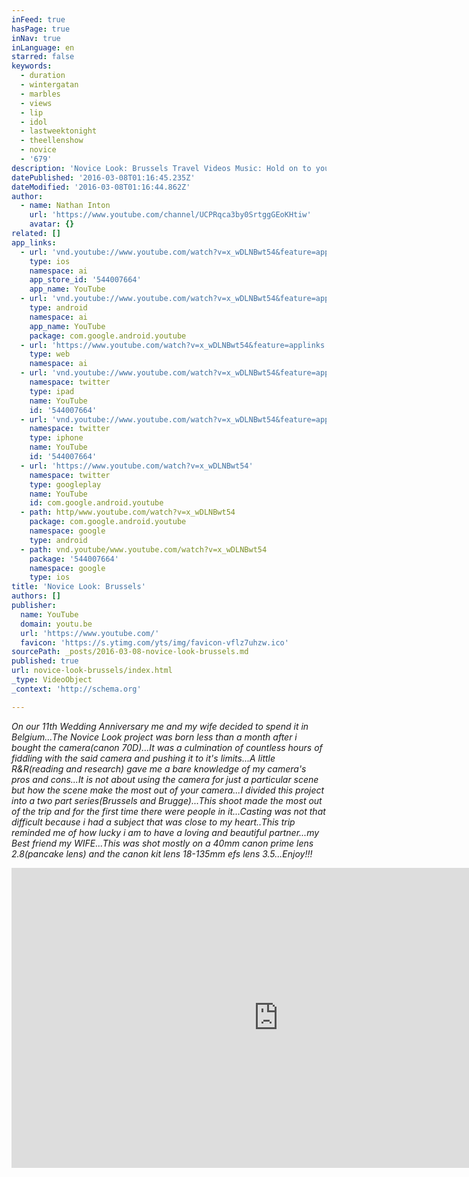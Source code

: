 ```yaml
---
inFeed: true
hasPage: true
inNav: true
inLanguage: en
starred: false
keywords:
  - duration
  - wintergatan
  - marbles
  - views
  - lip
  - idol
  - lastweektonight
  - theellenshow
  - novice
  - '679'
description: 'Novice Look: Brussels Travel Videos Music: Hold on to you Let Go By: One Hundred Years'
datePublished: '2016-03-08T01:16:45.235Z'
dateModified: '2016-03-08T01:16:44.862Z'
author:
  - name: Nathan Inton
    url: 'https://www.youtube.com/channel/UCPRqca3by0SrtggGEoKHtiw'
    avatar: {}
related: []
app_links:
  - url: 'vnd.youtube://www.youtube.com/watch?v=x_wDLNBwt54&feature=applinks'
    type: ios
    namespace: ai
    app_store_id: '544007664'
    app_name: YouTube
  - url: 'vnd.youtube://www.youtube.com/watch?v=x_wDLNBwt54&feature=applinks'
    type: android
    namespace: ai
    app_name: YouTube
    package: com.google.android.youtube
  - url: 'https://www.youtube.com/watch?v=x_wDLNBwt54&feature=applinks'
    type: web
    namespace: ai
  - url: 'vnd.youtube://www.youtube.com/watch?v=x_wDLNBwt54&feature=applinks'
    namespace: twitter
    type: ipad
    name: YouTube
    id: '544007664'
  - url: 'vnd.youtube://www.youtube.com/watch?v=x_wDLNBwt54&feature=applinks'
    namespace: twitter
    type: iphone
    name: YouTube
    id: '544007664'
  - url: 'https://www.youtube.com/watch?v=x_wDLNBwt54'
    namespace: twitter
    type: googleplay
    name: YouTube
    id: com.google.android.youtube
  - path: http/www.youtube.com/watch?v=x_wDLNBwt54
    package: com.google.android.youtube
    namespace: google
    type: android
  - path: vnd.youtube/www.youtube.com/watch?v=x_wDLNBwt54
    package: '544007664'
    namespace: google
    type: ios
title: 'Novice Look: Brussels'
authors: []
publisher:
  name: YouTube
  domain: youtu.be
  url: 'https://www.youtube.com/'
  favicon: 'https://s.ytimg.com/yts/img/favicon-vflz7uhzw.ico'
sourcePath: _posts/2016-03-08-novice-look-brussels.md
published: true
url: novice-look-brussels/index.html
_type: VideoObject
_context: 'http://schema.org'

---
```

_On our 11th Wedding Anniversary me and my wife decided to spend it in Belgium...The Novice Look project was born less than a month after i bought the camera(canon 70D)...It was a culmination of countless hours of fiddling with the said camera and pushing it to it's limits...A little R&R(reading and research) gave me a bare knowledge of my camera's pros and cons...It is not about using the camera for just a particular scene but how the scene make the most out of your camera...I divided this project into a two part series(Brussels and Brugge)...This shoot made the most out of the trip and for the first time there were people in it...Casting was not that difficult because i had a subject that was close to my heart..This trip reminded me of how lucky i am to have a loving and beautiful partner...my Best friend my WIFE...This was shot mostly on a 40mm canon prime lens 2.8(pancake lens) and the canon kit lens 18-135mm efs lens 3.5...Enjoy!!!_

<iframe src="https://cdn.embedly.com/widgets/media.html?src=https%3A%2F%2Fwww.youtube.com%2Fembed%2Fx_wDLNBwt54%3Ffeature%3Doembed&amp;url=https%3A%2F%2Fwww.youtube.com%2Fwatch%3Fv%3Dx_wDLNBwt54%26feature%3Dyoutu.be&amp;image=https%3A%2F%2Fi.ytimg.com%2Fvi%2Fx_wDLNBwt54%2Fhqdefault.jpg&amp;key=b7d04c9b404c499eba89ee7072e1c4f7&amp;type=text%2Fhtml&amp;schema=youtube" width="854" height="480" scrolling="no" frameborder="0" allowfullscreen="allowfullscreen" style=""></iframe>